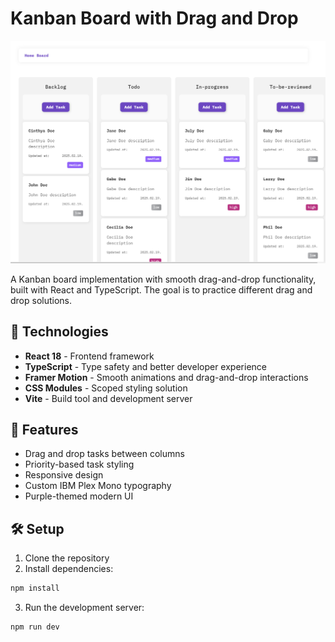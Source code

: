 # Kanban Board with Drag and Drop

![Kanban Board Preview](./public/image.png)

A Kanban board implementation with smooth drag-and-drop functionality, built with React and TypeScript.
The goal is to practice different drag and drop solutions.

## 🚀 Technologies

- **React 18** - Frontend framework
- **TypeScript** - Type safety and better developer experience
- **Framer Motion** - Smooth animations and drag-and-drop interactions
- **CSS Modules** - Scoped styling solution
- **Vite** - Build tool and development server

## 🎨 Features

- Drag and drop tasks between columns
- Priority-based task styling
- Responsive design
- Custom IBM Plex Mono typography
- Purple-themed modern UI

## 🛠️ Setup

1. Clone the repository
2. Install dependencies:

```bash
npm install
```

3. Run the development server:

```bash
npm run dev
```

